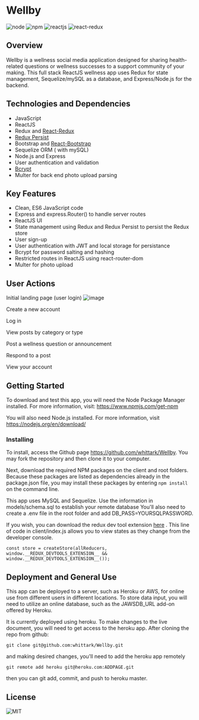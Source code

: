 # Wellby
![node](https://img.shields.io/node/v/express) ![npm](https://img.shields.io/npm/v/express) ![reactjs](https://img.shields.io/badge/ReactJS-v16.12.0-green) ![react-redux](https://img.shields.io/badge/react--redux-v7.1.3-green)

## Overview
Wellby is a wellness social media application designed for sharing health-related questions or wellness successes to a support community of your making.
This full stack ReactJS wellness app uses Redux for state management, Sequelize/mySQL as a database, and Express/Node.js for the backend.

## Technologies and Dependencies
- JavaScript
- ReactJS
- Redux and [React-Redux](https://www.npmjs.com/package/bcrypt)
- [Redux Persist](https://www.npmjs.com/package/redux-persist) 
- Bootstrap and [React-Bootstrap](https://www.npmjs.com/package/react-bootstrap)
- Sequelize ORM ( with mySQL)
- Node.js and Express
- User authentication and validation
- [Bcrypt](https://www.npmjs.com/package/bcrypt)
- Multer for back end photo upload parsing

## Key Features
* Clean, ES6 JavaScript code
* Express and express.Router() to handle server routes
* ReactJS UI 
* State management using Redux and Redux Persist to persist the Redux store
* User sign-up
* User authentication with JWT and local storage for persistance 
* Bcrypt for password salting and hashing
* Restricted routes in ReactJS using react-router-dom
* Multer for photo upload


## User Actions
Initial landing page (user login)
![image](https://user-images.githubusercontent.com/13988358/74600735-72ad8d80-504a-11ea-97f3-5f1f06fcbe4f.png)

Create a new account

Log in

View posts by category or type

Post a wellness question or announcement

Respond to a post

View your account



## Getting Started

To download and test this app, you will need the Node Package Manager installed.  For more information, visit: <https://www.npmjs.com/get-npm>

You will also need Node.js installed.  For more information, visit <https://nodejs.org/en/download/>

### Installing

To install, access the Github page <https://github.com/whittark/Wellby>.  You may fork the repository and then clone it to your computer.  

Next, download the required NPM packages on the client and root folders. Because these packages are listed as dependencies already in the package.json file, you may install these packages by entering `npm install` on the command line. 

This app uses MySQL and Sequelize. Use the information in models/schema.sql to establish your remote database You'll also need to create a .env file in the root folder and add DB_PASS=YOURSQLPASSWORD.

If you wish, you can download the redux dev tool extension [here](https://chrome.google.com/webstore/detail/redux-devtools/lmhkpmbekcpmknklioeibfkpmmfibljd?hl=en) . This line of code in client/index.js allows you to view states as they change from the developer console. 

``` 
const store = createStore(allReducers, window.__REDUX_DEVTOOLS_EXTENSION__ && window.__REDUX_DEVTOOLS_EXTENSION__());

```

## Deployment and General Use
This app can be deployed to a server, such as Heroku or AWS, for online use from different users in different locations. To store data input, you will need to utilize an online database, such as the JAWSDB_URL add-on offered by Heroku.

It is currently deployed using heroku. To make changes to the live document, you will need to get access to the heroku app. After cloning the repo from github:

``` 
git clone git@github.com:whittark/Wellby.git

```
and making desired changes, you'll need to add the heroku app remotely

```
git remote add heroku git@heroku.com:ADDPAGE.git

```
then you can git add, commit, and push to heroku master.


## License

![MIT](https://img.shields.io/bower/l/bootstrap)
